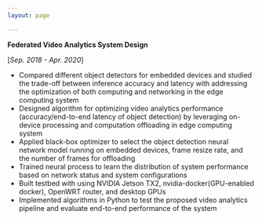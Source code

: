 ```yaml
---
layout: page

---
```


**Federated Video Analytics System Design** 

[*Sep. 2018 - Apr. 2020*]

- Compared different object detectors for embedded devices and studied the trade-off between inference accuracy and latency with addressing the optimization of both computing and networking in the edge computing system   
- Designed algorithm for optimizing video analytics performance (accuracy/end-to-end latency of object detection) by leveraging on-device processing and computation offloading in edge computing system   
- Applied black-box optimizer to select the object detection neural network model running on embedded devices, frame resize rate, and the number of frames for offloading   
- Trained neural process to learn the distribution of system performance based on network status and system configurations   
- Built testbed with using NVIDIA Jetson TX2, nvidia-docker(GPU-enabled docker), OpenWRT router, and desktop GPUs   
- Implemented algorithms in Python to test the proposed video analytics pipeline and evaluate end-to-end performance of the system